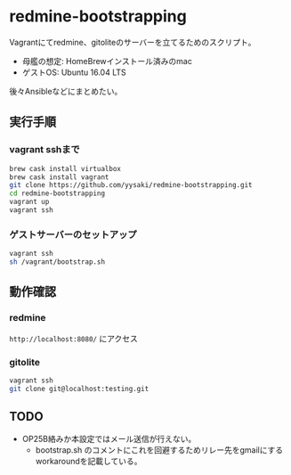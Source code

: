 redmine-bootstrapping
=====================

Vagrantにてredmine、gitoliteのサーバーを立てるためのスクリプト。

* 母艦の想定: HomeBrewインストール済みのmac
* ゲストOS: Ubuntu 16.04 LTS

後々Ansibleなどにまとめたい。

実行手順
--------

### vagrant sshまで

``` sh
brew cask install virtualbox
brew cask install vagrant
git clone https://github.com/yysaki/redmine-bootstrapping.git
cd redmine-bootstrapping
vagrant up
vagrant ssh
```

### ゲストサーバーのセットアップ

``` sh
vagrant ssh
sh /vagrant/bootstrap.sh
```

動作確認
--------

### redmine

`http://localhost:8080/` にアクセス

### gitolite

``` sh
vagrant ssh
git clone git@localhost:testing.git
```

TODO
----

* OP25B絡みか本設定ではメール送信が行えない。
    * bootstrap.sh のコメントにこれを回避するためリレー先をgmailにするworkaroundを記載している。
